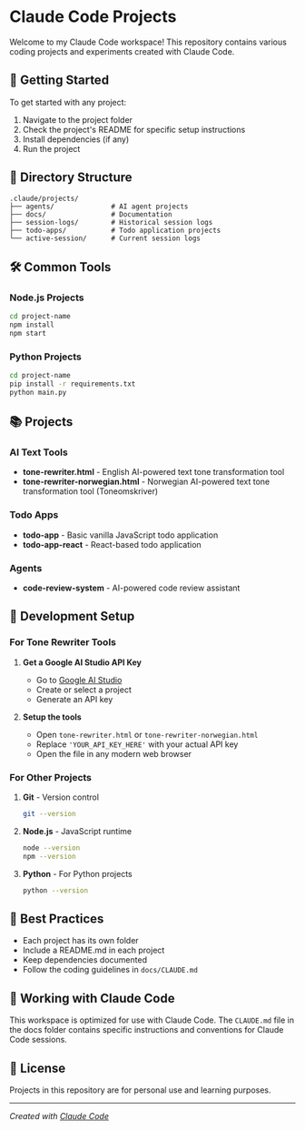 # Claude Code Projects

Welcome to my Claude Code workspace! This repository contains various coding projects and experiments created with Claude Code.

## 🚀 Getting Started

To get started with any project:

1. Navigate to the project folder
2. Check the project's README for specific setup instructions
3. Install dependencies (if any)
4. Run the project

## 📁 Directory Structure

```
.claude/projects/
├── agents/              # AI agent projects
├── docs/                # Documentation
├── session-logs/        # Historical session logs
├── todo-apps/           # Todo application projects
└── active-session/      # Current session logs
```

## 🛠 Common Tools

### Node.js Projects
```bash
cd project-name
npm install
npm start
```

### Python Projects
```bash
cd project-name
pip install -r requirements.txt
python main.py
```

## 📚 Projects

### AI Text Tools
- **tone-rewriter.html** - English AI-powered text tone transformation tool
- **tone-rewriter-norwegian.html** - Norwegian AI-powered text tone transformation tool (Toneomskriver)

### Todo Apps
- **todo-app** - Basic vanilla JavaScript todo application
- **todo-app-react** - React-based todo application

### Agents
- **code-review-system** - AI-powered code review assistant

## 🔧 Development Setup

### For Tone Rewriter Tools

1. **Get a Google AI Studio API Key**
   - Go to [Google AI Studio](https://makersuite.google.com/app/apikey)
   - Create or select a project
   - Generate an API key

2. **Setup the tools**
   - Open `tone-rewriter.html` or `tone-rewriter-norwegian.html`
   - Replace `'YOUR_API_KEY_HERE'` with your actual API key
   - Open the file in any modern web browser

### For Other Projects

1. **Git** - Version control
   ```bash
   git --version
   ```

2. **Node.js** - JavaScript runtime
   ```bash
   node --version
   npm --version
   ```

3. **Python** - For Python projects
   ```bash
   python --version
   ```

## 📝 Best Practices

- Each project has its own folder
- Include a README.md in each project
- Keep dependencies documented
- Follow the coding guidelines in `docs/CLAUDE.md`

## 🤝 Working with Claude Code

This workspace is optimized for use with Claude Code. The `CLAUDE.md` file in the docs folder contains specific instructions and conventions for Claude Code sessions.

## 📄 License

Projects in this repository are for personal use and learning purposes.

---

*Created with [Claude Code](https://claude.ai/code)*